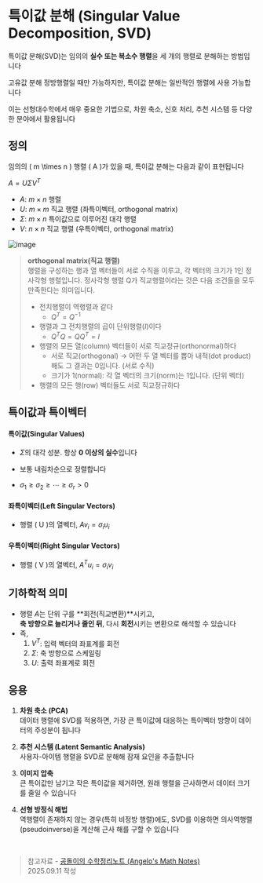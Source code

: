 # 특이값 분해 (Singular Value Decomposition, SVD)

특이값 분해(SVD)는 임의의 **실수 또는 복소수 행렬**을 세 개의 행렬로 분해하는 방법입니다

고유값 분해 정방행렬일 때만 가능하지만, 특이값 분해는 일반적인 행렬에 사용 가능합니다

이는 선형대수학에서 매우 중요한 기법으로, 차원 축소, 신호 처리, 추천 시스템 등 다양한 분야에서 활용됩니다

## 정의

임의의 \( m \times n \) 행렬 \( A \)가 있을 때, 특이값 분해는 다음과 같이 표현됩니다

$A = U \Sigma V^T$

- $A$: $m \times n$ 행렬
- $U$: $m \times m$ 직교 행렬 (좌특이벡터, orthogonal matrix)
- $\Sigma$: $m \times n$ 특이값으로 이루어진 대각 행렬
- $V$: $n \times n$ 직교 행렬 (우특이벡터, orthogonal matrix)

<img src="https://i.ibb.co/xtLHk1Hr/image.png" alt="image" border="0">

<br>

> **orthogonal matrix(직교 행렬)**<br>
> 행렬을 구성하는 행과 열 벡터들이 서로 수직을 이루고, 각 벡터의 크기가 1인 정사각형 행렬입니다.
> 정사각형 행렬 Q가 직교행렬이라는 것은 다음 조건들을 모두 만족한다는 의미입니다.<br>
> - 전치행렬이 역행렬과 같다
>   - $Q^T = Q^{−1}$ 
> - 행렬과 그 전치행렬의 곱이 단위행렬($I$)이다
>   - $Q^TQ = QQ^T =I$
> - 행렬의 모든 열(column) 벡터들이 서로 직교정규(orthonormal)하다
>   - 서로 직교(orthogonal) → 어떤 두 열 벡터를 뽑아 내적(dot product)해도 그 결과는 0입니다. (서로 수직)
>   - 크기가 1(normal): 각 열 벡터의 크기(norm)는 1입니다. (단위 벡터)
> - 행렬의 모든 행(row) 벡터들도 서로 직교정규하다

## 특이값과 특이벡터

#### 특이값(Singular Values)

- $\Sigma$의 대각 성분. 항상 **0 이상의 실수**입니다

- 보통 내림차순으로 정렬합니다

- $\sigma_1 \geq \sigma_2 \geq \cdots \geq \sigma_r > 0$

#### 좌특이벡터(Left Singular Vectors)

- 행렬 \( U \)의 열벡터, 
  $A v_i = \sigma_i u_i$

#### 우특이벡터(Right Singular Vectors)
  - 행렬 \( V \)의 열벡터, 
  $A^T u_i = \sigma_i v_i$

## 기하학적 의미

- 행렬 $A$는 단위 구를 **회전(직교변환)**시키고,  
  **축 방향으로 늘리거나 줄인 뒤**, 다시 **회전**시키는 변환으로 해석할 수 있습니다
- 즉,  
  1. $V^T$: 입력 벡터의 좌표계를 회전  
  2. $\Sigma$: 축 방향으로 스케일링  
  3. $U$: 출력 좌표계로 회전  

## 응용
1. **차원 축소 (PCA)**  
  데이터 행렬에 SVD를 적용하면, 가장 큰 특이값에 대응하는 특이벡터 방향이 데이터의 주성분이 됩니다

1. **추천 시스템 (Latent Semantic Analysis)**  
   사용자-아이템 행렬을 SVD로 분해해 잠재 요인을 추출합니다

2. **이미지 압축**  
   큰 특이값만 남기고 작은 특이값을 제거하면, 원래 행렬을 근사하면서 데이터 크기를 줄일 수 있습니다

3. **선형 방정식 해법**  
   역행렬이 존재하지 않는 경우(특히 비정방 행렬)에도, SVD를 이용하면 의사역행렬(pseudoinverse)을 계산해 근사 해를 구할 수 있습니다

<br>

> 참고자료 - [공돌이의 수학정리노트 (Angelo's Math Notes)](https://angeloyeo.github.io/2019/08/01/SVD.html)<br>
> 2025.09.11 작성